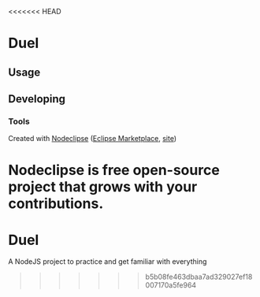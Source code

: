 <<<<<<< HEAD


# Duel



## Usage



## Developing



### Tools

Created with [Nodeclipse](https://github.com/Nodeclipse/nodeclipse-1)
 ([Eclipse Marketplace](http://marketplace.eclipse.org/content/nodeclipse), [site](http://www.nodeclipse.org))   

Nodeclipse is free open-source project that grows with your contributions.
=======
Duel
====

A NodeJS project to practice and get familiar with everything
>>>>>>> b5b08fe463dbaa7ad329027ef18007170a5fe964
